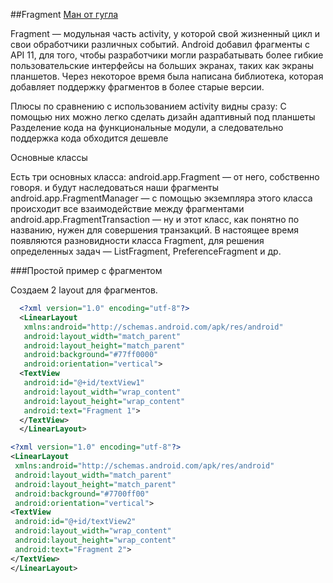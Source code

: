 ##Fragment
[Ман от гугла](http://developer.android.com/guide/components/fragments.html)

Fragment — модульная часть activity, у которой свой жизненный цикл и свои обработчики различных событий. Android добавил фрагменты с API 11, для того, чтобы разработчики могли разрабатывать более гибкие пользовательские интерфейсы на больших экранах, таких как экраны планшетов. Через некоторое время была написана библиотека, которая добавляет поддержку фрагментов в более старые версии. 

Плюсы по сравнению с использованием activity видны сразу:
С помощью них можно легко сделать дизайн адаптивный под планшеты
Разделение кода на функциональные модули, а следовательно поддержка кода обходится дешевле


Основные классы

Есть три основных класса:
android.app.Fragment — от него, собственно говоря. и будут наследоваться наши фрагменты
android.app.FragmentManager — с помощью экземпляра этого класса происходит все взаимодействие между фрагментами
android.app.FragmentTransaction — ну и этот класс, как понятно по названию, нужен для совершения транзакций.
В настоящее время появляются разновидности класса Fragment, для решения определенных задач — ListFragment, PreferenceFragment и др.


###Простой пример с фрагментом

Создаем 2 layout для фрагментов.

```xml
  <?xml version="1.0" encoding="utf-8"?>
  <LinearLayout
   xmlns:android="http://schemas.android.com/apk/res/android"
   android:layout_width="match_parent"
   android:layout_height="match_parent"
   android:background="#77ff0000"
   android:orientation="vertical">
  <TextView
   android:id="@+id/textView1"
   android:layout_width="wrap_content"
   android:layout_height="wrap_content"
   android:text="Fragment 1">
  </TextView>
  </LinearLayout>
```

```xml
<?xml version="1.0" encoding="utf-8"?>
<LinearLayout
 xmlns:android="http://schemas.android.com/apk/res/android"
 android:layout_width="match_parent"
 android:layout_height="match_parent"
 android:background="#7700ff00"
 android:orientation="vertical">
<TextView
 android:id="@+id/textView2"
 android:layout_width="wrap_content"
 android:layout_height="wrap_content"
 android:text="Fragment 2">
</TextView>
</LinearLayout>
```
